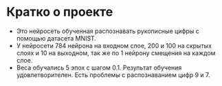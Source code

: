 # Кратко о проекте

- Это нейросеть обученная распознавать рукописные цифры с помощью датасета MNIST.
- У нейросети 784 нейрона на входном слое, 200 и 100 на скрытых слоях и 10 на выходном, так же по 1 нейрону смещения на каждом слое.
- Веса обучались 5 эпох с шагом 0.1. Результат обучения удовлетворителен. Есть проблемы с распознаванием цифр 9 и 7.
